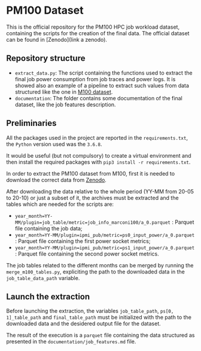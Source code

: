 # PM100 Dataset

This is the official repository for the PM100 HPC job workload dataset, containing the scripts for the creation of the final data. The official dataset can be found in [Zenodo](link a zenodo).

## Repository structure

- `extract_data.py`: The script containing the functions used to extract the final job power consumption from job traces and power logs. It is showed also an example of a pipeline to extract such values from data structured like the one in [M100 dataset](https://doi.org/10.5281/zenodo.7588814).
- `documentation`: The folder contains some documentation of the final dataset, like the job features description.

## Preliminaries

All the packages used in the project are reported in the `requirements.txt`, the `Python` version used was the `3.6.8`. 

It would be useful (but not compulsory) to create a virtual environment and then install the required packages with `pip3 install -r requirements.txt`. 

In order to extract the PM100 dataset from M100, first it is needed to download the correct data from [Zenodo](https://doi.org/10.5281/zenodo.7588814).

After downloading the data relative to the whole period (YY-MM from 20-05 to 20-10) or just a subset of it, the archives must be extracted and the tables which are needed for the scripts are: 

- `year_month=YY-MM/plugin=job_table/metric=job_info_marconi100/a_0.parquet` : Parquet file containing the job data;
- `year_month=YY-MM/plugin=ipmi_pub/metric=ps0_input_power/a_0.parquet` : Parquet file containing the first power socket metrics;
- `year_month=YY-MM/plugin=ipmi_pub/metric=ps1_input_power/a_0.parquet` : Parquet file containing the second power socket metrics.

The job tables related to the different months can be merged by running the `merge_m100_tables.py`, expliciting the path to the downloaded data in the `job_table_data_path` variable.

## Launch the extraction 

Before launching the extraction, the variables `job_table_path`, `ps[0, 1]_table_path` and `final_table_path` must be initialized with the path to the downloaded data and the desidered output file for the dataset.

The result of the execution is a `parquet` file containing the data structured as presented in the `documentation/job_features.md` file.



